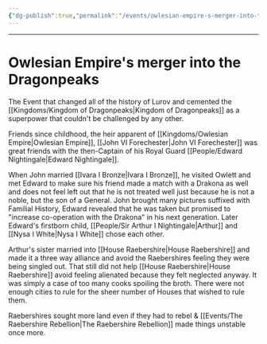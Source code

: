 ```yaml
---
{"dg-publish":true,"permalink":"/events/owlesian-empire-s-merger-into-the-dragonpeaks/"}
---
```



---
# Owlesian Empire's merger into the Dragonpeaks
The Event that changed all of the history of Lurov and cemented the [[Kingdoms/Kingdom of Dragonpeaks\|Kingdom of Dragonpeaks]] as a superpower that couldn't be challenged by any other.

Friends since childhood, the heir apparent of [[Kingdoms/Owlesian Empire\|Owlesian Empire]], [[John VI Forechester\|John VI Forechester]] was great friends with the then-Captain of his Royal Guard [[People/Edward Nightingale\|Edward Nightingale]].

When John married [[Ivara I Bronze\|Ivara I Bronze]], he visited Owlett and met Edward to make sure his friend made a match with a Drakona as well and does not feel left out that he is not treated well just because he is not a noble, but the son of a General. John brought many pictures suffixed with Familial History, Edward revealed that he was taken but promised to "increase co-operation with the Drakona" in his next generation. Later Edward's firstborn child, [[People/Sir Arthur I Nightingale\|Arthur]] and [[Nysa I White\|Nysa I White]] chose each other.

Arthur's sister married into [[House Raebershire\|House Raebershire]] and made it a three way alliance and avoid the Raebershires feeling they were being singled out. That still did not help [[House Raebershire\|House Raebershire]] avoid feeling alienated because they felt neglected anyway. It was simply a case of too many cooks spoiling the broth. There were not enough cities to rule for the sheer number of Houses that wished to rule them.

Raebershires sought more land even if they had to rebel & [[Events/The Raebershire Rebellion\|The Raebershire Rebellion]] made things unstable once more.